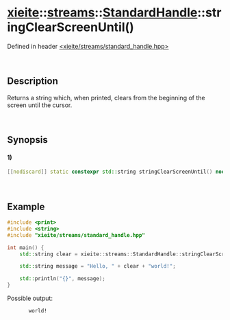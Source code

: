# [xieite](../../../../../xieite.md)\:\:[streams](../../../../../streams.md)\:\:[StandardHandle](../../../standard_handle.md)\:\:stringClearScreenUntil\(\)
Defined in header [<xieite/streams/standard_handle.hpp>](../../../../../../include/xieite/streams/standard_handle.hpp)

&nbsp;

## Description
Returns a string which, when printed, clears from the beginning of the screen until the cursor.

&nbsp;

## Synopsis
#### 1)
```cpp
[[nodiscard]] static constexpr std::string stringClearScreenUntil() noexcept;
```

&nbsp;

## Example
```cpp
#include <print>
#include <string>
#include "xieite/streams/standard_handle.hpp"

int main() {
    std::string clear = xieite::streams::StandardHandle::stringClearScreenUntil();

    std::string message = "Hello, " + clear + "world!";

    std::println("{}", message);
}
```
Possible output:
```
       world!
```
